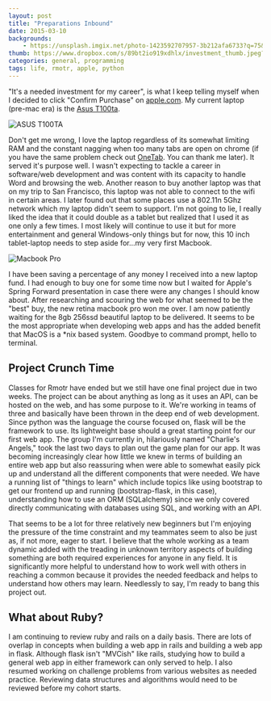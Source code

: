 ```yaml
---
layout: post
title: "Preparations Inbound"
date: 2015-03-10
backgrounds:
    - https://unsplash.imgix.net/photo-1423592707957-3b212afa6733?q=75&fm=jpg&s=a3d57be3c4a2260270db50f162d2f0fe
thumb: https://www.dropbox.com/s/89bt2io919xdhlx/investment_thumb.jpeg?dl=1
categories: general, programming
tags: life, rmotr, apple, python
---
```


"It's a needed investment for my career", is what I keep telling myself when I decided to click "Confirm Purchase" on [apple.com](http://store.apple.com/us).
My current laptop (pre-mac era) is the [Asus T100ta](http://store.asus.com/us/item/201503AM040000011).

![ASUS T100TA](http://www.notebookcheck.net/typo3temp/_processed_/csm_asusTRANSt101_965c2f05e1.jpg)

Don't get me wrong, I love the laptop regardless of its somewhat limiting RAM and the constant nagging when too many tabs are open on chrome
(if you have the same problem check out [OneTab](https://www.one-tab.com/). You can thank me later). It served it's purpose well. I wasn't expecting to
tackle a career in software/web development and was content with its capacity to handle Word and browsing the web. Another reason to buy another laptop
was that on my trip to San Francisco, this laptop was not able to connect to the wifi in certain areas. I later found
out that some places use a 802.11n 5Ghz network which my laptop didn't seem to support.
I'm not going to lie, I really liked the idea that it could double as a tablet but realized that I used it as one only a few times. I
most likely will continue to use it but for more entertainment and general Windows-only things but for now, this 10 inch tablet-laptop
needs to step aside for...my very first Macbook.

![Macbook Pro](http://g-ecx.images-amazon.com/images/G/01/electronics/apple/apple-12q2-macbook-pro-ret-zebra-lg.jpg)

I have been saving a percentage of any money I received into a new laptop fund. I had enough to buy one for some time now
but I waited for Apple's Spring Forward presentation in case there were any changes I should know about.  After researching and scouring the web
for what seemed to be the "best" buy, the new retina macbook pro won me over. I am now patiently waiting for the 8gb 256ssd beautiful
laptop to be delivered. It seems to be the most appropriate when developing web apps and has the added benefit that MacOS is a *nix based
system. Goodbye to command prompt, hello to terminal.

## Project Crunch Time

Classes for Rmotr have ended but we still have one final project due in two weeks. The project can be about anything as long as it uses
an API, can be hosted on the web, and has some purpose to it. We're working in teams of three and basically have been thrown in the
deep end of web development. Since python was the language the course focused on, flask will be the framework to use. Its lightweight
base should a great starting point for our first web app. The group I'm currently in, hilariously named "Charlie's Angels," took the last
two days to plan out the game plan for our app. It was becoming increasingly clear how little we knew in terms of building an entire web app
but also reassuring when were able to somewhat easily pick up and understand all the different components that were needed. We have a running
list of "things to learn" which include topics like using bootstrap to get our frontend up and running (bootstrap-flask, in this case),
understanding how to use an ORM (SQLalchemy) since we only covered directly communicating with databases using SQL, and working with an API.

That seems to be a lot for three relatively new beginners but I'm enjoying the pressure of the time constraint and my teammates seem to
also be just as, if not more, eager to start. I believe that the whole working as a team dynamic added with the treading in unknown territory aspects of
building something are both required experiences for anyone in any field. It is significantly more helpful to understand how to work well
with others in reaching a common because it provides the needed feedback and helps to understand how others may learn. Needlessly to say,
I'm ready to bang this project out.

## What about Ruby?

I am continuing to review ruby and rails on a daily basis. There are lots of overlap in concepts when building a web app in rails and building
a web app in flask. Although flask isn't "MVCish" like rails, studying how to build a general web app in either framework can only served
to help. I also resumed working on challenge problems from various websites as needed practice. Reviewing data structures and algorithms
would need to be reviewed before my cohort starts.
